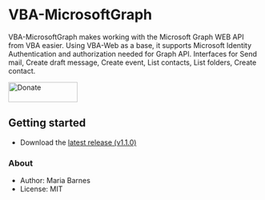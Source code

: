# VBA-MicrosoftGraph
VBA-MicrosoftGraph makes working with the Microsoft Graph WEB API from VBA easier.  Using VBA-Web as a base, it supports Microsoft Identity Authentication and authorization needed for Graph API.  Interfaces for Send mail, Create draft message, Create event, List contacts, List folders, Create contact.

<a href="https://www.paypal.com/donate/?hosted_button_id=E4YQV7RBUKHAQ">
<img src="https://www.paypalobjects.com/en_US/i/btn/btn_donate_LG.gif" width="138" height="40" alt="Donate">
</a>

Getting started
---------------

- Download the [latest release (v1.1.0)](https://github.com/mbarnesatbbs/VBA-MicrosoftGraph/releases)

### About

- Author: Maria Barnes
- License: MIT
